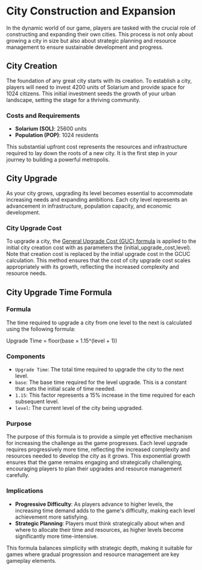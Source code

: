 # City Construction and Expansion

In the dynamic world of our game, players are tasked with the crucial role of constructing and expanding their own cities. This process is not only about growing a city in size but also about strategic planning and resource management to ensure sustainable development and progress.

## City Creation

The foundation of any great city starts with its creation. To establish a city, players will need to invest 4200 units of Solarium and provide space for 1024 citizens. This initial investment seeds the growth of your urban landscape, setting the stage for a thriving community.

### Costs and Requirements

- **Solarium (SOL)**: 25600 units
- **Population (POP)**: 1024 residents

This substantial upfront cost represents the resources and infrastructure required to lay down the roots of a new city. It is the first step in your journey to building a powerful metropolis.

## City Upgrade

As your city grows, upgrading its level becomes essential to accommodate increasing needs and expanding ambitions. Each city level represents an advancement in infrastructure, population capacity, and economic development.

### City Upgrade Cost

To upgrade a city, the [General Upgrade Cost (GUC) formula](buildings_productions.md#general-upgrade-cost-guc) is applied to the initial city creation cost with as parameters the (initial_upgrade_cost,level). Note that creation cost is replaced by the initial upgrade cost in the GCUC calculation. This method ensures that the cost of city upgrade cost scales appropriately with its growth, reflecting the increased complexity and resource needs.

## City Upgrade Time Formula

### Formula
The time required to upgrade a city from one level to the next is calculated using the following formula:

Upgrade Time = floor(base × 1.15^(level + 1))

### Components

- `Upgrade Time`: The total time required to upgrade the city to the next level.
- `base`: The base time required for the level upgrade. This is a constant that sets the initial scale of time needed.
- `1.15`: This factor represents a 15% increase in the time required for each subsequent level.
- `level`: The current level of the city being upgraded.

### Purpose

The purpose of this formula is to provide a simple yet effective mechanism for increasing the challenge as the game progresses. Each level upgrade requires progressively more time, reflecting the increased complexity and resources needed to develop the city as it grows. This exponential growth ensures that the game remains engaging and strategically challenging, encouraging players to plan their upgrades and resource management carefully.

### Implications

- **Progressive Difficulty**: As players advance to higher levels, the increasing time demand adds to the game's difficulty, making each level achievement more satisfying.
- **Strategic Planning**: Players must think strategically about when and where to allocate their time and resources, as higher levels become significantly more time-intensive.

This formula balances simplicity with strategic depth, making it suitable for games where gradual progression and resource management are key gameplay elements.
